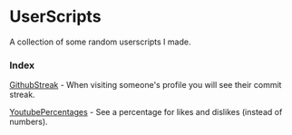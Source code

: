 # UserScripts
A collection of some random userscripts I made.

### Index

[GithubStreak](https://github.com/NoahvdAa/UserScripts/tree/master/GithubStreak) - When visiting someone's profile you will see their commit streak.

[YoutubePercentages](https://github.com/NoahvdAa/UserScripts/tree/master/YoutubePercentages) - See a percentage for likes and dislikes (instead of numbers).
